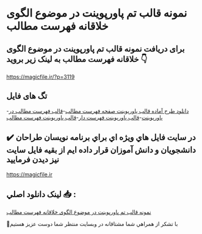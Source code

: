 # نمونه قالب تم پاورپوینت در موضوع الگوی خلاقانه فهرست مطالب

## برای دریافت نمونه قالب تم پاورپوینت در موضوع الگوی خلاقانه فهرست مطالب به لینک زیر بروید 👇

https://magicfile.ir/?p=3119

## تگ های فایل

-[دانلود طرح آماده قالب پاورپوینت صفحه فهرست مطالب](https://magicfile.ir/product/%d9%82%d8%a7%d9%84%d8%a8-%d8%aa%d9%85-%d9%be%d8%a7%d9%88%d8%b1%d9%be%d9%88%db%8c%d9%86%d8%aa-%d8%af%d8%b1-%d9%85%d9%88%d8%b6%d9%88%d8%b9%d8%a7%d9%84%da%af%d9%88%db%8c-%d8%ae%d9%84%d8%a7%d9%82%d8%a7%d9%86%d9%87-%d9%81%d9%87%d8%b1%d8%b3%d8%aa-%d9%85%d8%b7%d8%a7%d9%84%d8%a8/)-[قالب فهرست مطالب در پاورپوینت](https://magicfile.ir/product/%d9%82%d8%a7%d9%84%d8%a8-%d8%aa%d9%85-%d9%be%d8%a7%d9%88%d8%b1%d9%be%d9%88%db%8c%d9%86%d8%aa-%d8%af%d8%b1-%d9%85%d9%88%d8%b6%d9%88%d8%b9%d8%a7%d9%84%da%af%d9%88%db%8c-%d8%ae%d9%84%d8%a7%d9%82%d8%a7%d9%86%d9%87-%d9%81%d9%87%d8%b1%d8%b3%d8%aa-%d9%85%d8%b7%d8%a7%d9%84%d8%a8/)-[قالب پاورپوینت فهرست دار](https://magicfile.ir/product/%d9%82%d8%a7%d9%84%d8%a8-%d8%aa%d9%85-%d9%be%d8%a7%d9%88%d8%b1%d9%be%d9%88%db%8c%d9%86%d8%aa-%d8%af%d8%b1-%d9%85%d9%88%d8%b6%d9%88%d8%b9%d8%a7%d9%84%da%af%d9%88%db%8c-%d8%ae%d9%84%d8%a7%d9%82%d8%a7%d9%86%d9%87-%d9%81%d9%87%d8%b1%d8%b3%d8%aa-%d9%85%d8%b7%d8%a7%d9%84%d8%a8/)-[قالب پاورپوینت فهرست مطالب](https://magicfile.ir/product/%d9%82%d8%a7%d9%84%d8%a8-%d8%aa%d9%85-%d9%be%d8%a7%d9%88%d8%b1%d9%be%d9%88%db%8c%d9%86%d8%aa-%d8%af%d8%b1-%d9%85%d9%88%d8%b6%d9%88%d8%b9%d8%a7%d9%84%da%af%d9%88%db%8c-%d8%ae%d9%84%d8%a7%d9%82%d8%a7%d9%86%d9%87-%d9%81%d9%87%d8%b1%d8%b3%d8%aa-%d9%85%d8%b7%d8%a7%d9%84%d8%a8/)

## ✔️ در سايت فايل هاي ويژه اي براي برنامه نويسان طراحان دانشجويان و دانش آموزان قرار داده ايم از بقيه فايل سايت نيز ديدن فرماييد

https://magicfile.ir


## لينک دانلود اصلي 📥 :

[نمونه قالب تم پاورپوینت در موضوع الگوی خلاقانه فهرست مطالب](https://magicfile.ir/product/%d9%82%d8%a7%d9%84%d8%a8-%d8%aa%d9%85-%d9%be%d8%a7%d9%88%d8%b1%d9%be%d9%88%db%8c%d9%86%d8%aa-%d8%af%d8%b1-%d9%85%d9%88%d8%b6%d9%88%d8%b9%d8%a7%d9%84%da%af%d9%88%db%8c-%d8%ae%d9%84%d8%a7%d9%82%d8%a7%d9%86%d9%87-%d9%81%d9%87%d8%b1%d8%b3%d8%aa-%d9%85%d8%b7%d8%a7%d9%84%d8%a8/) 


🙏با تشکر از همراهي شما مشتاقانه در وبسایت منتظر شما دوست عزیز هستیم

